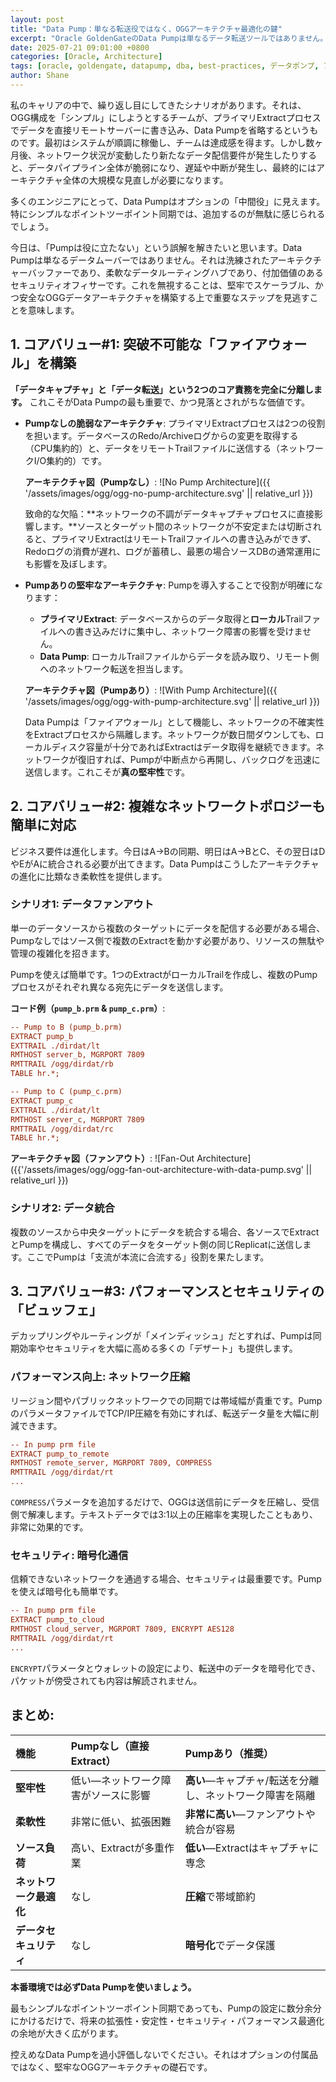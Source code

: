 ```yaml
---
layout: post
title: "Data Pump：単なる転送役ではなく、OGGアーキテクチャ最適化の鍵"
excerpt: "Oracle GoldenGateのData Pumpは単なるデータ転送ツールではありません。疎結合化、ルーティング、堅牢性・柔軟性・セキュリティの向上を実現できます。"
date: 2025-07-21 09:01:00 +0800
categories: [Oracle, Architecture]
tags: [oracle, goldengate, datapump, dba, best-practices, データポンプ, アーキテクチャ, ベストプラクティス, 高可用性]
author: Shane
---
```


私のキャリアの中で、繰り返し目にしてきたシナリオがあります。それは、OGG構成を「シンプル」にしようとするチームが、プライマリExtractプロセスでデータを直接リモートサーバーに書き込み、Data Pumpを省略するというものです。最初はシステムが順調に稼働し、チームは達成感を得ます。しかし数ヶ月後、ネットワーク状況が変動したり新たなデータ配信要件が発生したりすると、データパイプライン全体が脆弱になり、遅延や中断が発生し、最終的にはアーキテクチャ全体の大規模な見直しが必要になります。

多くのエンジニアにとって、Data Pumpはオプションの「中間役」に見えます。特にシンプルなポイントツーポイント同期では、追加するのが無駄に感じられるでしょう。

今日は、「Pumpは役に立たない」という誤解を解きたいと思います。Data Pumpは単なるデータムーバーではありません。それは洗練されたアーキテクチャーバッファーであり、柔軟なデータルーティングハブであり、付加価値のあるセキュリティオフィサーです。これを無視することは、堅牢でスケーラブル、かつ安全なOGGデータアーキテクチャを構築する上で重要なステップを見逃すことを意味します。

## 1. コアバリュー#1: 突破不可能な「ファイアウォール」を構築

**「データキャプチャ」と「データ転送」という2つのコア責務を完全に分離します。** これこそがData Pumpの最も重要で、かつ見落とされがちな価値です。

*   **Pumpなしの脆弱なアーキテクチャ**: プライマリExtractプロセスは2つの役割を担います。データベースのRedo/Archiveログからの変更を取得する（CPU集約的）と、データをリモートTrailファイルに送信する（ネットワークI/O集約的）です。

    **アーキテクチャ図（Pumpなし）**:
![No Pump Architecture]({{ '/assets/images/ogg/ogg-no-pump-architecture.svg' || relative_url }})

    致命的な欠陥：**ネットワークの不調がデータキャプチャプロセスに直接影響します。**ソースとターゲット間のネットワークが不安定または切断されると、プライマリExtractはリモートTrailファイルへの書き込みができず、Redoログの消費が遅れ、ログが蓄積し、最悪の場合ソースDBの通常運用にも影響を及ぼします。

*   **Pumpありの堅牢なアーキテクチャ**: Pumpを導入することで役割が明確になります：
    *   **プライマリExtract**: データベースからのデータ取得と**ローカル**Trailファイルへの書き込みだけに集中し、ネットワーク障害の影響を受けません。
    *   **Data Pump**: ローカルTrailファイルからデータを読み取り、リモート側へのネットワーク転送を担当します。

    **アーキテクチャ図（Pumpあり）**:
![With Pump Architecture]({{ '/assets/images/ogg/ogg-with-pump-architecture.svg' || relative_url }})

    Data Pumpは「ファイアウォール」として機能し、ネットワークの不確実性をExtractプロセスから隔離します。ネットワークが数日間ダウンしても、ローカルディスク容量が十分であればExtractはデータ取得を継続できます。ネットワークが復旧すれば、Pumpが中断点から再開し、バックログを迅速に送信します。これこそが**真の堅牢性**です。

## 2. コアバリュー#2: 複雑なネットワークトポロジーも簡単に対応

ビジネス要件は進化します。今日はA→Bの同期、明日はA→BとC、その翌日はDやEがAに統合される必要が出てきます。Data Pumpはこうしたアーキテクチャの進化に比類なき柔軟性を提供します。

### シナリオ1: データファンアウト

単一のデータソースから複数のターゲットにデータを配信する必要がある場合、Pumpなしではソース側で複数のExtractを動かす必要があり、リソースの無駄や管理の複雑化を招きます。

Pumpを使えば簡単です。1つのExtractがローカルTrailを作成し、複数のPumpプロセスがそれぞれ異なる宛先にデータを送信します。

**コード例（`pump_b.prm` & `pump_c.prm`）**:

```ini
-- Pump to B (pump_b.prm)
EXTRACT pump_b
EXTTRAIL ./dirdat/lt
RMTHOST server_b, MGRPORT 7809
RMTTRAIL /ogg/dirdat/rb
TABLE hr.*;
```

```ini
-- Pump to C (pump_c.prm)
EXTRACT pump_c
EXTTRAIL ./dirdat/lt
RMTHOST server_c, MGRPORT 7809
RMTTRAIL /ogg/dirdat/rc
TABLE hr.*;
```

**アーキテクチャ図（ファンアウト）**:
![Fan-Out Architecture]({{'/assets/images/ogg/ogg-fan-out-architecture-with-data-pump.svg' || relative_url }})

### シナリオ2: データ統合

複数のソースから中央ターゲットにデータを統合する場合、各ソースでExtractとPumpを構成し、すべてのデータをターゲット側の同じReplicatに送信します。ここでPumpは「支流が本流に合流する」役割を果たします。

## 3. コアバリュー#3: パフォーマンスとセキュリティの「ビュッフェ」

デカップリングやルーティングが「メインディッシュ」だとすれば、Pumpは同期効率やセキュリティを大幅に高める多くの「デザート」も提供します。

### パフォーマンス向上: ネットワーク圧縮

リージョン間やパブリックネットワークでの同期では帯域幅が貴重です。PumpのパラメータファイルでTCP/IP圧縮を有効にすれば、転送データ量を大幅に削減できます。

```ini
-- In pump prm file
EXTRACT pump_to_remote
RMTHOST remote_server, MGRPORT 7809, COMPRESS
RMTTRAIL /ogg/dirdat/rt
...
```
`COMPRESS`パラメータを追加するだけで、OGGは送信前にデータを圧縮し、受信側で解凍します。テキストデータでは3:1以上の圧縮率を実現したこともあり、非常に効果的です。

### セキュリティ: 暗号化通信

信頼できないネットワークを通過する場合、セキュリティは最重要です。Pumpを使えば暗号化も簡単です。

```ini
-- In pump prm file
EXTRACT pump_to_cloud
RMTHOST cloud_server, MGRPORT 7809, ENCRYPT AES128
RMTTRAIL /ogg/dirdat/rt
...
```
`ENCRYPT`パラメータとウォレットの設定により、転送中のデータを暗号化でき、パケットが傍受されても内容は解読されません。

## まとめ: 

| 機能 | Pumpなし（直接Extract） | Pumpあり（推奨） |
| :--- | :--- | :--- |
| **堅牢性** | 低い—ネットワーク障害がソースに影響 | **高い**—キャプチャ/転送を分離し、ネットワーク障害を隔離 |
| **柔軟性** | 非常に低い、拡張困難 | **非常に高い**—ファンアウトや統合が容易 |
| **ソース負荷** | 高い、Extractが多重作業 | **低い**—Extractはキャプチャに専念 |
| **ネットワーク最適化** | なし | **圧縮**で帯域節約 |
| **データセキュリティ** | なし | **暗号化**でデータ保護 |

**本番環境では必ずData Pumpを使いましょう。**

最もシンプルなポイントツーポイント同期であっても、Pumpの設定に数分余分にかけるだけで、将来の拡張性・安定性・セキュリティ・パフォーマンス最適化の余地が大きく広がります。

控えめなData Pumpを過小評価しないでください。それはオプションの付属品ではなく、堅牢なOGGアーキテクチャの礎石です。 
